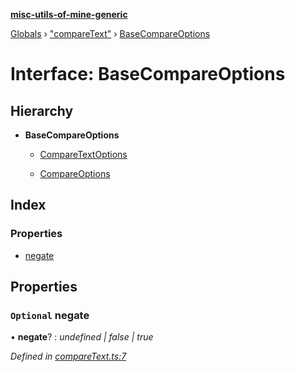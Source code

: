 **[misc-utils-of-mine-generic](../README.md)**

[Globals](../globals.md) › ["compareText"](../modules/_comparetext_.md) › [BaseCompareOptions](_comparetext_.basecompareoptions.md)

# Interface: BaseCompareOptions

## Hierarchy

* **BaseCompareOptions**

  * [CompareTextOptions](_comparetext_.comparetextoptions.md)

  * [CompareOptions](_comparetext_.compareoptions.md)

## Index

### Properties

* [negate](_comparetext_.basecompareoptions.md#optional-negate)

## Properties

### `Optional` negate

• **negate**? : *undefined | false | true*

*Defined in [compareText.ts:7](https://github.com/cancerberoSgx/misc-utils-of-mine/blob/d8d7bf0/misc-utils-of-mine-generic/src/compareText.ts#L7)*